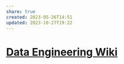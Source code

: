 ```yaml
---
share: true
created: 2023-05-26T14:51
updated: 2023-10-27T19:22
---
```


# [Data Engineering Wiki](https://dataengineering.wiki/Index)
